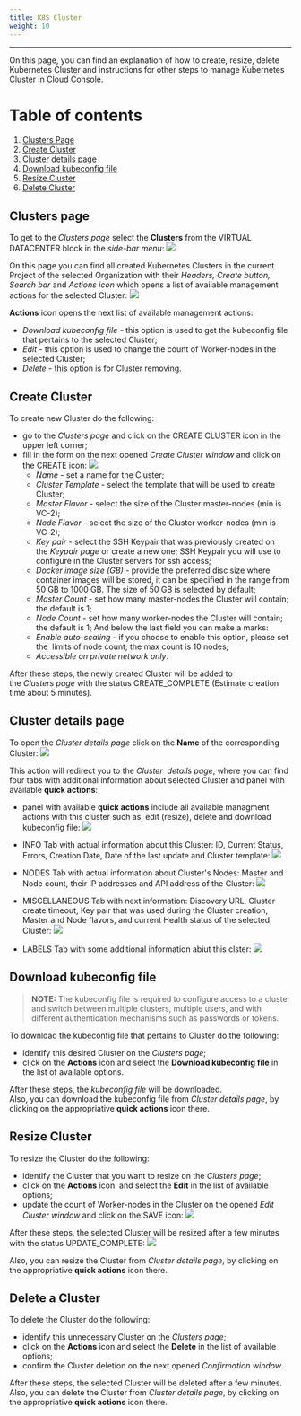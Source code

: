 ```yaml
---
title: K8S Cluster
weight: 10
---
```

___
On this page, you can find an explanation of how to create, resize, delete Kubernetes Cluster and instructions for other steps to manage Kubernetes Cluster in Cloud Console.

# Table of contents
1. [Clusters Page](#clusters-page)
2. [Create Cluster](#create-cluster)
3. [Cluster details page](#cluster-details-page)
4. [Download kubeconfig file](#download-kubeconfig-file)
5. [Resize Cluster](#resize-cluster)
6. [Delete Cluster](#delete-cluster)


## Clusters page
To get to the *Clusters page* select the **Clusters** from the VIRTUAL DATACENTER block in the *side-bar menu*:
![](../../../assets/images/clusters/1.png?classes=border,shadow)  

On this page you can find all created Kubernetes Clusters in the current Project of the selected Organization with their *Headers, Create button, Search bar* and *Actions icon* which opens a list of available management actions for the selected Cluster:
![](../../../assets/images/clusters/2.png?classes=border,shadow)   

**Actions** icon opens the next list of available management actions:
- *Download kubeconfig file -* this option is used to get the kubeconfig file that pertains to the selected Cluster;
- *Edit* - this option is used to change the count of Worker-nodes in the selected Cluster;
- *Delete* - this option is for Cluster removing.

## Create Cluster
To create new Cluster do the following:
- go to the *Clusters page* and click on the CREATE CLUSTER icon in the upper left corner;
- fill in the form on the next opened *Create Cluster window* and click on the CREATE icon:
![](../../../assets/images/clusters/3.png?classes=border,shadow) 
  - *Name* - set a name for the Cluster;
  - *Cluster Template* - select the template that will be used to create Cluster;
  - *Master Flavor* - select the size of the Cluster master-nodes (min is VC-2);
  - *Node Flavor* - select the size of the Cluster worker-nodes (min is VC-2);
  - *Key pair* - select the SSH Keypair that was previously created on the *Keypair page* or create a new one; SSH Keypair you will use to configure in the Cluster servers for ssh access;
  - *Docker image size (GB)* - provide the preferred disc size where container images will be stored, it can be specified in the range from 50 GB to 1000 GB. The size of 50 GB is selected by default;
  - *Master Count* - set how many master-nodes the Cluster will contain; the default is 1;
  - *Node Count* - set how many worker-nodes the Cluster will contain; the default is 1;
  And below the last field you can make a marks: 
  - *Enable auto-scaling* - if you choose to enable this option, please set the  limits of node count; the max count is 10 nodes; 
  - *Accessible on private network only*.

After these steps, the newly created Cluster will be added to the *Clusters page* with the status CREATE_COMPLETE (Estimate creation time about 5 minutes).

## Cluster details page
To open the *Cluster details page* click on the **Name** of the corresponding Cluster:
![](../../../assets/images/clusters/7.png?classes=border,shadow)

This action will redirect you to the *Cluster  details page*, where you can find four tabs with additional information about selected Cluster and panel with available **quick actions**:
- panel with available **quick actions** include all available managment actions with this cluster such as: edit (resize), delete and download kubeconfig file:
![](../../../assets/images/clusters/12.png?classes=border,shadow)

- INFO Tab with actual information about this Cluster: ID, Current Status, Errors, Creation Date, Date of the last update and Cluster template:
![](../../../assets/images/clusters/8.png?classes=border,shadow)

- NODES Tab with actual information about Cluster's Nodes: Master and Node count, their IP addresses and API address of the Cluster:
![](../../../assets/images/clusters/9.png?classes=border,shadow)

- MISCELLANEOUS Tab with next information: Discovery URL, Cluster create timeout, Key pair that was used during the Cluster creation, Master and Node flavors, and current Health status of the selected Cluster:
![](../../../assets/images/clusters/10.png?classes=border,shadow)

- LABELS Tab with some additional information abiut this clster:
![](../../../assets/images/clusters/11.png?classes=border,shadow)

## Download kubeconfig file
>**NOTE:** The kubeconfig file is required to configure access to a cluster and switch between multiple clusters, multiple users, and with different authentication mechanisms such as passwords or tokens.

To download the kubeconfig file that pertains to Cluster do the following:
- identify this desired Cluster on the *Clusters page*;
- click on the **Actions** icon and select the **Download kubeconfig file** in the list of available options.  

After these steps, the *kubeconfig file* will be downloaded.  
Also, you can download the kubeconfig file from *Cluster details page*, by clicking on the appropriative **quick actions** icon there.

## Resize Cluster
To resize the Cluster do the following:
- identify the Cluster that you want to resize on the *Clusters page*;
- click on the **Actions** icon  and select the **Edit** in the list of available options;
- update the count of Worker-nodes in the Cluster on the opened *Edit Cluster window* and click on the SAVE icon:
![](../../../assets/images/clusters/5.png?classes=border,shadow)

After these steps, the selected Cluster will be resized after a few minutes with the status UPDATE_COMPLETE:
![](../../../assets/images/clusters/6.png?classes=border,shadow)  

Also, you can resize the Cluster from *Cluster details page*, by clicking on the appropriative **quick actions** icon there.

## Delete a Cluster
To delete the Cluster do the following:
- identify this unnecessary Cluster on the *Clusters page*;
- click on the **Actions** icon and select the **Delete** in the list of available options;
- confirm the Cluster deletion on the next opened *Confirmation window*. 

After these steps, the selected Cluster will be deleted after a few minutes.  
Also, you can delete the Cluster from *Cluster details page*, by clicking on the appropriative **quick actions** icon there.


